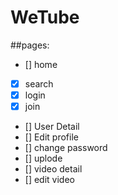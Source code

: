 # WeTube

##pages:

- [] home
- [x] search
- [x] login
- [x] join
- [] User Detail
- [] Edit profile
- [] change password
- [] uplode
- [] video detail
- [] edit video
